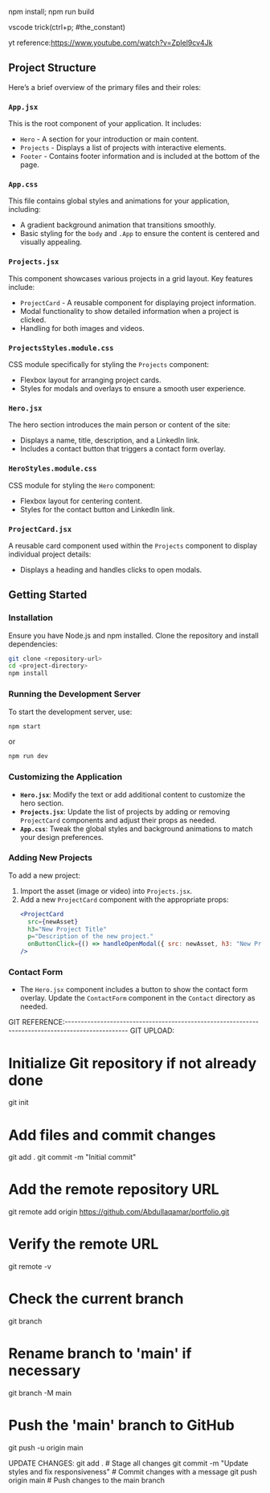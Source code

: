 npm install; npm run build

vscode trick(ctrl+p; #the_constant)

yt reference:https://www.youtube.com/watch?v=ZpIel9cv4Jk

## Project Structure

Here’s a brief overview of the primary files and their roles:

### `App.jsx`

This is the root component of your application. It includes:

- `Hero` - A section for your introduction or main content.
- `Projects` - Displays a list of projects with interactive elements.
- `Footer` - Contains footer information and is included at the bottom of the page.

### `App.css`

This file contains global styles and animations for your application, including:

- A gradient background animation that transitions smoothly.
- Basic styling for the `body` and `.App` to ensure the content is centered and visually appealing.

### `Projects.jsx`

This component showcases various projects in a grid layout. Key features include:

- `ProjectCard` - A reusable component for displaying project information.
- Modal functionality to show detailed information when a project is clicked.
- Handling for both images and videos.

### `ProjectsStyles.module.css`

CSS module specifically for styling the `Projects` component:

- Flexbox layout for arranging project cards.
- Styles for modals and overlays to ensure a smooth user experience.

### `Hero.jsx`

The hero section introduces the main person or content of the site:

- Displays a name, title, description, and a LinkedIn link.
- Includes a contact button that triggers a contact form overlay.

### `HeroStyles.module.css`

CSS module for styling the `Hero` component:

- Flexbox layout for centering content.
- Styles for the contact button and LinkedIn link.

### `ProjectCard.jsx`

A reusable card component used within the `Projects` component to display individual project details:

- Displays a heading and handles clicks to open modals.

## Getting Started

### Installation

Ensure you have Node.js and npm installed. Clone the repository and install dependencies:

```bash
git clone <repository-url>
cd <project-directory>
npm install
```

### Running the Development Server

To start the development server, use:

```bash
npm start
```
or 
```bash
npm run dev
```


### Customizing the Application

- **`Hero.jsx`**: Modify the text or add additional content to customize the hero section.
- **`Projects.jsx`**: Update the list of projects by adding or removing `ProjectCard` components and adjust their props as needed.
- **`App.css`**: Tweak the global styles and background animations to match your design preferences.

### Adding New Projects

To add a new project:

1. Import the asset (image or video) into `Projects.jsx`.
2. Add a new `ProjectCard` component with the appropriate props:
   ```jsx
   <ProjectCard
     src={newAsset}
     h3="New Project Title"
     p="Description of the new project."
     onButtonClick={() => handleOpenModal({ src: newAsset, h3: "New Project Title", p: "Description of the new project." })}
   />
   ```

### Contact Form

- The `Hero.jsx` component includes a button to show the contact form overlay. Update the `ContactForm` component in the `Contact` directory as needed.




GIT REFERENCE:-------------------------------------------------------------------------------------------------
GIT UPLOAD:

# Initialize Git repository if not already done
git init

# Add files and commit changes
git add .
git commit -m "Initial commit"

# Add the remote repository URL
git remote add origin https://github.com/Abdullaqamar/portfolio.git

# Verify the remote URL
git remote -v

# Check the current branch
git branch

# Rename branch to 'main' if necessary
git branch -M main

# Push the 'main' branch to GitHub
git push -u origin main


UPDATE CHANGES:
git add .                          # Stage all changes
git commit -m "Update styles and fix responsiveness"  # Commit changes with a message
git push origin main              # Push changes to the main branch



